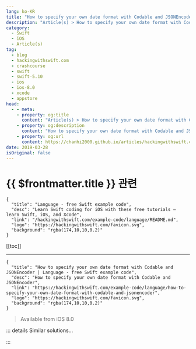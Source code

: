 ```yaml
---
lang: ko-KR
title: "How to specify your own date format with Codable and JSONEncoder"
description: "Article(s) > How to specify your own date format with Codable and JSONEncoder"
category:
  - Swift
  - iOS
  - Article(s)
tag: 
  - blog
  - hackingwithswift.com
  - crashcourse
  - swift
  - swift-5.10
  - ios
  - ios-8.0
  - xcode
  - appstore
head:
  - - meta:
    - property: og:title
      content: "Article(s) > How to specify your own date format with Codable and JSONEncoder"
    - property: og:description
      content: "How to specify your own date format with Codable and JSONEncoder"
    - property: og:url
      content: https://chanhi2000.github.io/articles/hackingwithswift.com/example-code/language/how-to-specify-your-own-date-format-with-codable-and-jsonencoder.html
date: 2019-03-28
isOriginal: false
---
```


# {{ $frontmatter.title }} 관련

```component VPCard
{
  "title": "Language - free Swift example code",
  "desc": "Learn Swift coding for iOS with these free tutorials – learn Swift, iOS, and Xcode",
  "link": "/hackingwithswift.com/example-code/language/README.md",
  "logo": "https://hackingwithswift.com/favicon.svg",
  "background": "rgba(174,10,10,0.2)"
}
```

[[toc]]

---

```component VPCard
{
  "title": "How to specify your own date format with Codable and JSONEncoder | Language - free Swift example code",
  "desc": "How to specify your own date format with Codable and JSONEncoder",
  "link": "https://hackingwithswift.com/example-code/language/how-to-specify-your-own-date-format-with-codable-and-jsonencoder",
  "logo": "https://hackingwithswift.com/favicon.svg",
  "background": "rgba(174,10,10,0.2)"
}
```

> Available from iOS 8.0

<!-- TODO: 작성 -->

<!-- 
When using `JSONEncoder` to encode dates, there are a handful of built-in date formats you can choose from. If none of them fit your needs, why not make your own? You can configure a `DateFormatter` using whatever date and time format you want, then pass that to the `JSONEncoder` as its `dateEncodingStrategy` property, like this:

```swift
let encoder = JSONEncoder()
let formatter = DateFormatter()
formatter.dateStyle = .full
formatter.timeStyle = .full
encoder.dateEncodingStrategy = .formatted(formatter)
```

That converts any `Date` properties to be the fullest possible string for your locale, e.g. "Monday, February 5, 2018 at 9:28:10 PM Greenwich Mean Time”.

-->

::: details Similar solutions…

<!--
/example-code/system/how-to-run-code-when-your-app-is-terminated">How to run code when your app is terminated 
/quick-start/swiftui/swiftui-tips-and-tricks">SwiftUI tips and tricks 
/quick-start/swiftui/all-swiftui-property-wrappers-explained-and-compared">All SwiftUI property wrappers explained and compared 
/example-code/uikit/how-to-create-live-playgrounds-in-xcode">How to create live playgrounds in Xcode 
/example-code/uikit/how-to-localize-your-ios-app">How to localize your iOS app</a>
-->

:::

